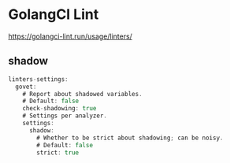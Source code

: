 # GolangCI Lint

https://golangci-lint.run/usage/linters/

## shadow

```go
linters-settings:
  govet:
    # Report about shadowed variables.
    # Default: false
    check-shadowing: true
    # Settings per analyzer.
    settings:
      shadow:
        # Whether to be strict about shadowing; can be noisy.
        # Default: false
        strict: true
```